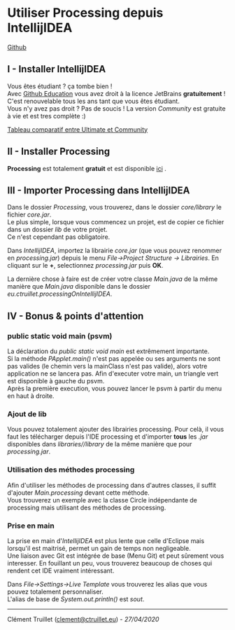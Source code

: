 # Utiliser Processing depuis IntellijIDEA
[Github](https://github.com/ctruillet/ProcessingOnIntellijIDEA)
## I - Installer IntellijIDEA
Vous êtes étudiant ? ça tombe bien !   
Avec [Github Education](https://education.github.com/) vous avez droit à la licence JetBrains **gratuitement** !    
C'est renouvelable tous les ans tant que vous êtes étudiant.   
Vous n'y avez pas droit ? Pas de soucis ! La version *Community* est gratuite à vie et est tres complète :)   


[Tableau comparatif entre Ultimate et Community](https://www.jetbrains.com/idea/features/editions_comparison_matrix.html)  


## II - Installer Processing
**Processing** est totalement **gratuit** et est disponible [ici](https://processing.org/download/)   .


## III - Importer Processing dans IntellijIDEA
Dans le dossier *Processing*, vous trouverez, dans le dossier *core/library* le fichier *core.jar*.   
Le plus simple, lorsque vous commencez un projet, est de copier ce fichier dans un dossier *lib* de votre projet.   
Ce n'est cependant pas obligatoire.

Dans *IntellijIDEA*, importez la librairie *core.jar* (que vous pouvez renommer en *processing.jar*) depuis le menu *File->Project Structure -> Librairies*.
En cliquant sur le **+**, selectionnez *processing.jar* puis **OK**.


La dernière chose à faire est de créer votre classe *Main.java* de la même manière que *Main.java* disponible dans le dossier *eu.ctruillet.processingOnIntellijIDEA*.



## IV - Bonus & points d'attention

### public static void main (psvm)
La déclaration du *public static void main* est extrêmement importante.    
Si la méthode *PApplet.main()* n'est pas appelée ou ses arguments ne sont pas valides (le chemin vers la mainClass n'est pas valide), alors votre application ne se lancera pas.
Afin d'executer votre main, un triangle vert est disponible à gauche du psvm.   
Après la première execution, vous pouvez lancer le psvm à partir du menu en haut à droite.   

### Ajout de lib
Vous pouvez totalement ajouter des librairies processing.
Pour celà, il vous faut les télécharger depuis l'IDE processing et d'importer **tous** les *.jar* disponibles dans *libraries/<Nom de la librarie>/library* de la même manière que pour *processing.jar*.


### Utilisation des méthodes processing
Afin d'utiliser les méthodes de processing dans d'autres classes, il suffit d'ajouter *Main.processing* devant cette méthode.   
Vous trouverez un exemple avec la classe Circle indépendante de processing mais utilisant des méthodes de processing.

### Prise en main
La prise en main d'*IntellijIDEA* est plus lente que celle d'Eclipse mais lorsqu'il est maitrisé, permet un gain de temps non negligeable.   
Une liaison avec Git est intégrée de base (Menu Git) et peut sûrement vous interesser.
En fouillant un peu, vous trouverez beaucoup de choses qui rendent cet IDE vraiment intéressant.

Dans *File->Settings->Live Template* vous trouverez les alias que vous pouvez totalement personnaliser.   
L'alias de base de *System.out.println()* est *sout*.









---
Clément Truillet (clement@ctruillet.eu) - *27/04/2020*
